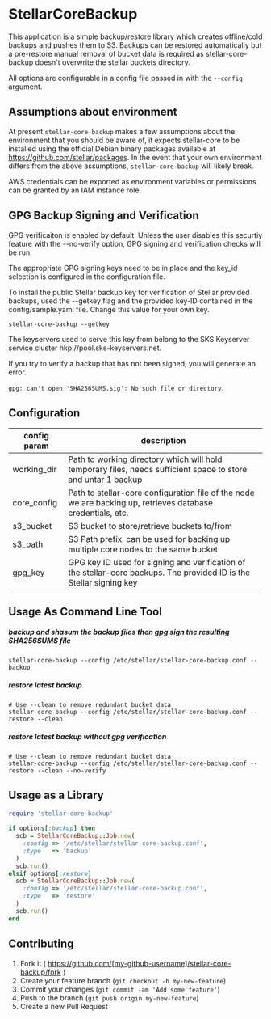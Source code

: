 # StellarCoreBackup

This application is a simple backup/restore library which creates offline/cold backups and pushes them to S3. Backups can be restored automatically but a pre-restore manual removal of bucket data is required as stellar-core-backup doesn't overwrite the stellar buckets directory.

All options are configurable in a config file passed in with the `--config` argument.

## Assumptions about environment

At present `stellar-core-backup` makes a few assumptions about the environment that you should be aware of, it expects stellar-core to be installed using the official Debian binary packages available at https://github.com/stellar/packages.  In the event that your own environment differs from the above assumptions, `stellar-core-backup` will likely break.

AWS credentials can be exported as environment variables or permissions can be granted by an IAM instance role.

## GPG Backup Signing and Verification

GPG verificaiton is enabled by default. Unless the user disables this securtiy feature with the --no-verify option, GPG signing and verification checks will be run.

The appropriate GPG signing keys need to be in place and the key_id selection is configured in the configuration file.

To install the public Stellar backup key for verification of Stellar provided backups, used the --getkey flag and the provided key-ID contained in the config/sample.yaml file. Change this value for your own key.

`stellar-core-backup --getkey`

The keyservers used to serve this key from belong to the SKS Keyserver service cluster hkp://pool.sks-keyservers.net. 

If you try to verify a backup that has not been signed, you will generate an error.

`gpg: can't open 'SHA256SUMS.sig': No such file or directory`.

## Configuration

| config param | description |
|--------------|-------------|
|working_dir| Path to working directory which will hold temporary files, needs sufficient space to store and untar 1 backup|
|core_config| Path to stellar-core configuration file of the node we are backing up, retrieves database credentials, etc.|
|s3_bucket| S3 bucket to store/retrieve buckets to/from|
|s3_path| S3 Path prefix, can be used for backing up multiple core nodes to the same bucket|
|gpg_key| GPG key ID used for signing and verification of the stellar-core backups. The provided ID is the Stellar signing key|

## Usage As Command Line Tool

##### backup and shasum the backup files then gpg sign the resulting SHA256SUMS file

```
stellar-core-backup --config /etc/stellar/stellar-core-backup.conf --backup
```

##### restore latest backup

```
# Use --clean to remove redundant bucket data
stellar-core-backup --config /etc/stellar/stellar-core-backup.conf --restore --clean
```

##### restore latest backup without gpg verification

```
# Use --clean to remove redundant bucket data
stellar-core-backup --config /etc/stellar/stellar-core-backup.conf --restore --clean --no-verify
```

## Usage as a Library

```ruby
require 'stellar-core-backup'

if options[:backup] then
  scb = StellarCoreBackup::Job.new(
    :config => '/etc/stellar/stellar-core-backup.conf',
    :type   => 'backup'
  )
  scb.run()
elsif options[:restore]
  scb = StellarCoreBackup::Job.new(
    :config => '/etc/stellar/stellar-core-backup.conf',
    :type   => 'restore'
  )
  scb.run()
end
```

## Contributing

1. Fork it ( https://github.com/[my-github-username]/stellar-core-backup/fork )
2. Create your feature branch (`git checkout -b my-new-feature`)
3. Commit your changes (`git commit -am 'Add some feature'`)
4. Push to the branch (`git push origin my-new-feature`)
5. Create a new Pull Request

